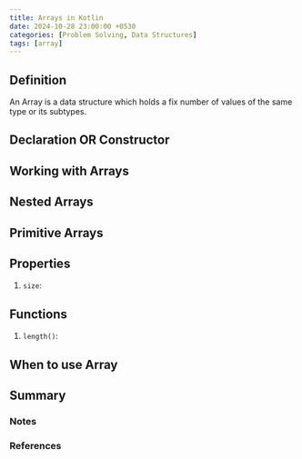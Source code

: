 ```yaml
---
title: Arrays in Kotlin
date: 2024-10-28 23:00:00 +0530
categories: [Problem Solving, Data Structures]
tags: [array]
---
```


## Definition

An Array is a data structure which holds a fix number of values of the same type or its subtypes.

## Declaration OR Constructor

## Working with Arrays

## Nested Arrays

## Primitive Arrays

## Properties

1. `size`: 

## Functions

1. `length()`:

## When to use Array

## Summary

### Notes

### References

